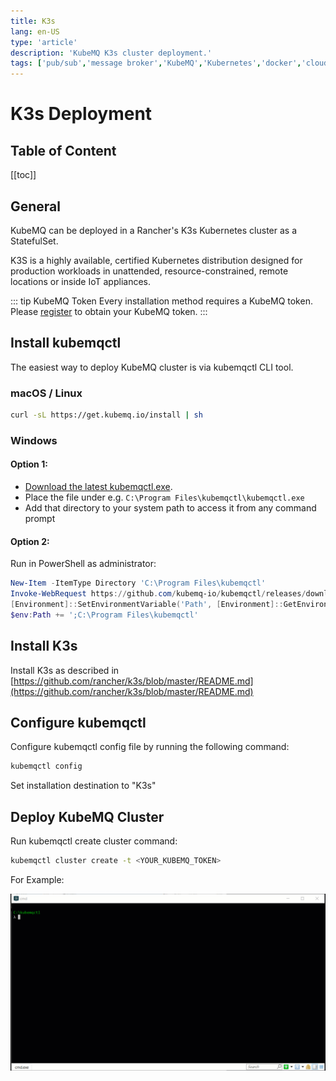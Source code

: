 ```yaml
---
title: K3s
lang: en-US
type: 'article'
description: 'KubeMQ K3s cluster deployment.'
tags: ['pub/sub','message broker','KubeMQ','Kubernetes','docker','cloud native','message queue','edge']
---
```

# K3s Deployment
## Table of Content
[[toc]]
## General
KubeMQ can be deployed in a Rancher's K3s Kubernetes cluster as a StatefulSet.

K3S is a highly available, certified Kubernetes distribution designed for production workloads in unattended, resource-constrained, remote locations or inside IoT appliances.


::: tip KubeMQ Token
Every installation method requires a KubeMQ token.
Please [register](https://account.kubemq.io/login/register?destination=docker) to obtain your KubeMQ token.
:::

## Install kubemqctl

The easiest way to deploy KubeMQ cluster is via kubemqctl CLI tool.

### macOS / Linux

```bash
curl -sL https://get.kubemq.io/install | sh 
```
### Windows

#### Option 1:

- [Download the latest kubemqctl.exe](https://github.com/kubemq-io/kubemqctl/releases/download/latest/kubemqctl.exe).
- Place the file under e.g. `C:\Program Files\kubemqctl\kubemqctl.exe`
- Add that directory to your system path to access it from any command prompt

#### Option 2:
Run in PowerShell as administrator:

```powershell
New-Item -ItemType Directory 'C:\Program Files\kubemqctl'
Invoke-WebRequest https://github.com/kubemq-io/kubemqctl/releases/download/latest/kubemqctl.exe -OutFile 'C:\Program Files\kubemqctl\kubemqctl.exe'
[Environment]::SetEnvironmentVariable('Path', [Environment]::GetEnvironmentVariable('Path', [EnvironmentVariableTarget]::Machine) + ';C:\Program Files\kubemqctl', [EnvironmentVariableTarget]::Machine)
$env:Path += ';C:\Program Files\kubemqctl'
```

## Install K3s

Install K3s as described in [https://github.com/rancher/k3s/blob/master/README.md](https://github.com/rancher/k3s/blob/master/README.md)



## Configure kubemqctl

Configure kubemqctl config file by running the following command:

``` bash
kubemqctl config
```

Set installation destination to "K3s"

## Deploy KubeMQ Cluster

Run kubemqctl create cluster command:

``` bash
kubemqctl cluster create -t <YOUR_KUBEMQ_TOKEN>
```

For Example:

![kubemqctl-create-basic.gif](./images/kubemqctl-create-basic.gif)

